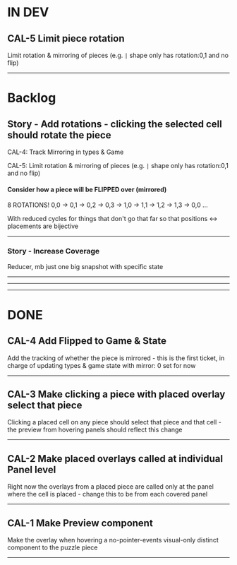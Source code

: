 # IN DEV

## CAL-5 Limit piece rotation

Limit rotation & mirroring of pieces (e.g. `|` shape only has rotation:0,1 and no flip)

---

# Backlog

## Story - Add rotations - clicking the selected cell should rotate the piece

CAL-4: Track Mirroring in types & Game

CAL-5: Limit rotation & mirroring of pieces (e.g. `|` shape only has rotation:0,1 and no flip)

#### Consider how a piece will be FLIPPED over (mirrored)

8 ROTATIONS! 0,0 -> 0,1 -> 0,2 -> 0,3 -> 1,0 -> 1,1 -> 1,2 -> 1,3 -> 0,0 ...

With reduced cycles for things that don't go that far so that positions <-> placements are bijective

---

### Story - Increase Coverage

Reducer, mb just one big snapshot with specific state

---

---

---

# DONE

## CAL-4 Add Flipped to Game & State

Add the tracking of whether the piece is mirrored - this is the first ticket, in charge of updating types & game state with mirror: 0 set for now

---

## CAL-3 Make clicking a piece with placed overlay select that piece

Clicking a placed cell on any piece should select that piece and that cell - the preview from hovering panels should reflect this change

---

## CAL-2 Make placed overlays called at individual Panel level

Right now the overlays from a placed piece are called only at the panel where the cell is placed - change this to be from each covered panel

---

## CAL-1 Make Preview component

Make the overlay when hovering a no-pointer-events visual-only distinct component to the puzzle piece

---
